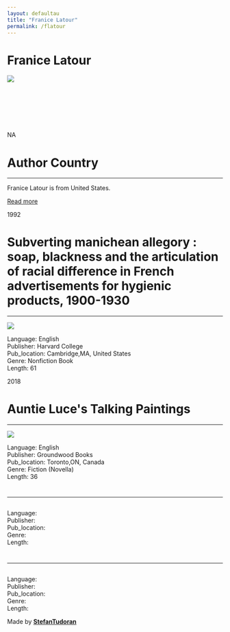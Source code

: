 ```yaml
---
layout: defaultau
title: "Franice Latour"
permalink: /flatour
---
```

<!-- partial:index.partial.html -->
<div class="content">
    <h1>Franice Latour</h1>
    <div class="quote">
        <div><img src="https://www.miamibookfair.com/wp-content/uploads/2018/10/Latour_Francie.jpg" class="logo"></div>
    </div>
    <div class="timeline">
        <div style="padding-bottom:100px;"></div>
        <div class="block">
            <div class="date right"><p class="right"> NA </p></div>
            <div class="dot"></div>
            <div class="left first">
                <h1>Author Country</h1><hr>
            <p>Franice Latour is from United States.</p>
                <a href="NA" target="_blank">Read more</a>
            </div>
        </div>
        <div class="block">
            <div class="date left"><p class="left">1992</p></div>
            <div class="dot"></div>
            <div class="right">
                <h1>Subverting manichean allegory : soap, blackness and the articulation of racial difference in French advertisements for hygienic products, 1900-1930</h1><hr>
                <p><img src="NA"></p>
                <p>
                Language: English<br/>
                Publisher: Harvard College<br/>
                Pub_location: Cambridge,MA, United States <br/>
                Genre: Nonfiction Book<br/>
                Length: 61</p>
            </div>
        </div>
        <div class="block">
            <div class="date right"><p class="right">2018</p></div>
            <div class="dot"></div>
            <div class="left hide">
                <h1>Auntie Luce's Talking Paintings</h1><hr>
                <p><img src="https://static.wixstatic.com/media/3781bc_688ecd6a32fa43a9ad1a55c156a969f3~mv2_d_1600_1841_s_2.jpg/v1/fill/w_552,h_636,al_c,q_80,usm_0.66_1.00_0.01,enc_auto/3781bc_688ecd6a32fa43a9ad1a55c156a969f3~mv2_d_1600_1841_s_2.jpg"></p>
                <p>Language: English<br/>
                Publisher: Groundwood Books<br/>
                Pub_location: Toronto,ON, Canada<br/>
                Genre: Fiction (Novella)<br/>
                Length: 36</p>
            </div>
        </div>
        <div class="block">
            <div class="date left"><p class="left"></p></div>
            <div class="dot"></div>
            <div class="right hide">
                <h1></h1><hr>
                <p><img src=""></p>
                <p>Language: <br/>
                Publisher: <br/>
                Pub_location: <br/>
                Genre: <br/>
                Length: </p>
            </div>
        </div>
        <div class="block">
            <div class="date right"><p class="right"></p></div>
            <div class="dot"></div>
            <div class="left hide">
                <h1></h1><hr>
                <p><img src=""></p>
                <p>Language: <br/>
                Publisher: <br/>
                Pub_location:  <br/>
                Genre: <br/>
                Length: </p>
            </div>
        </div>
        <div id="footer">
        <p id="copyright">Made by&nbsp;<strong><a href="https://www.linkedin.com/in/nicolae-stefan-tudoran-b02291127/" target="_blank">StefanTudoran</a></strong></p>
    </div>
</div>
<!-- partial -->
  <script src='https://cdnjs.cloudflare.com/ajax/libs/jquery/3.1.1/jquery.min.js'></script><script  src="assets/js/authorscript.js"></script>